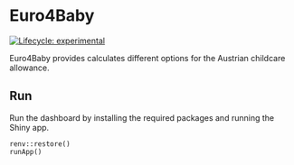 # Euro4Baby

<!-- badges: start -->
[![Lifecycle: experimental](https://img.shields.io/badge/lifecycle-experimental-orange.svg)](https://lifecycle.r-lib.org/articles/stages.html#experimental)
<!-- badges: end -->

Euro4Baby provides calculates different options for the Austrian childcare allowance. 

## Run

Run the dashboard by installing the required packages and running the Shiny app. 

```{r example}
renv::restore()
runApp()
```
